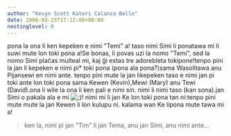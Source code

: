 ```yaml
---
author: "Kevyn Scott Kateri Calanza Bello"
date: 2006-03-25T17:12:00+00:00
nestinglevel: 0
---
```

pona la ona li ken kepeken e nimi "Temi" a! taso nimi Simi li ponatawa mi li suwi mute lon toki pona a!Se bonas, li povas uzi la nomo "Temi", sed la nomo Simi plaĉas multeal mi, kaj ĝi estas tre adorebleta tokipone!tenpo pini la jan li kepeken e nimi pi\* toki pona (pona ala pona?)sama Wasolitawa anu Pijansewi en nimi ante. tenpo pini mute la jan likepeken taso e nimi jan pi toki ante lon toki pona sama Kewen (Kevin),Mewi (Mary) anu Tewi (David).ona li wile la ona li ken pali e nimi sin. nimi li nimi taso (kan sona).jan Simi o pakala ala e mi ![;)](images/smilies/icon_e_wink.gif "Wink")! nimi mi li jan Ke lon toki pona tan ni:tenpo pini mute mute la jan Kewen li lon kulupu ni. kalama wan Ke lipona mute tawa mi a!
> ken la, nimi pi jan "Tim" li jan Tema, anu jan Simi,
> anu nimi ante...